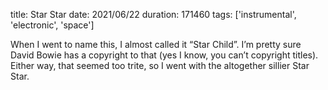 title: Star Star
date: 2021/06/22
duration: 171460
tags: ['instrumental', 'electronic', 'space']

When I went to name this, I almost called it “Star Child”. I’m pretty sure David Bowie has a copyright to that (yes I know, you can’t copyright titles). Either way, that seemed too trite, so I went with the altogether sillier Star Star.
